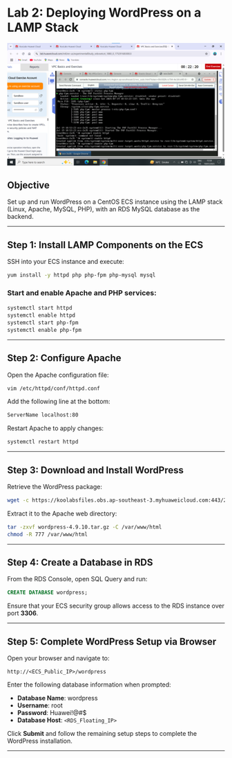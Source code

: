 # Lab 2: Deploying WordPress on a LAMP Stack

![WordPress Install](images/3.png)

## Objective

Set up and run WordPress on a CentOS ECS instance using the LAMP stack (Linux, Apache, MySQL, PHP), with an RDS MySQL database as the backend.

---

## Step 1: Install LAMP Components on the ECS

SSH into your ECS instance and execute:

```bash
yum install -y httpd php php-fpm php-mysql mysql
```

### Start and enable Apache and PHP services:

```bash
systemctl start httpd
systemctl enable httpd
systemctl start php-fpm
systemctl enable php-fpm
```

---

## Step 2: Configure Apache

Open the Apache configuration file:

```bash
vim /etc/httpd/conf/httpd.conf
```

Add the following line at the bottom:

```bash
ServerName localhost:80
```

Restart Apache to apply changes:

```bash
systemctl restart httpd
```

---

## Step 3: Download and Install WordPress

Retrieve the WordPress package:

```bash
wget -c https://koolabsfiles.obs.ap-southeast-3.myhuaweicloud.com:443/20220731/wordpress-4.9.10.tar.gz
```

Extract it to the Apache web directory:

```bash
tar -zxvf wordpress-4.9.10.tar.gz -C /var/www/html
chmod -R 777 /var/www/html
```

---

## Step 4: Create a Database in RDS

From the RDS Console, open SQL Query and run:

```sql
CREATE DATABASE wordpress;
```

Ensure that your ECS security group allows access to the RDS instance over port **3306**.

---

## Step 5: Complete WordPress Setup via Browser

Open your browser and navigate to:

```
http://<ECS_Public_IP>/wordpress
```

Enter the following database information when prompted:

* **Database Name**: wordpress
* **Username**: root
* **Password**: Huawei!@#\$
* **Database Host**: `<RDS_Floating_IP>`

Click **Submit** and follow the remaining setup steps to complete the WordPress installation.

---

